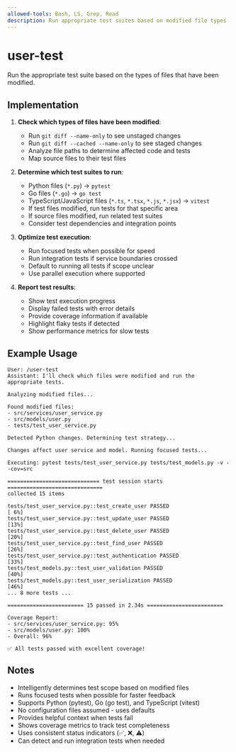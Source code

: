 ```yaml
---
allowed-tools: Bash, LS, Grep, Read
description: Run appropriate test suites based on modified file types
---
```


# user-test

Run the appropriate test suite based on the types of files that have been modified.

## Implementation

1. **Check which types of files have been modified**:
   - Run `git diff --name-only` to see unstaged changes
   - Run `git diff --cached --name-only` to see staged changes
   - Analyze file paths to determine affected code and tests
   - Map source files to their test files

2. **Determine which test suites to run**:
   - Python files (`*.py`) → `pytest`
   - Go files (`*.go`) → `go test`
   - TypeScript/JavaScript files (`*.ts`, `*.tsx`, `*.js`, `*.jsx`) → `vitest`
   - If test files modified, run tests for that specific area
   - If source files modified, run related test suites
   - Consider test dependencies and integration points

3. **Optimize test execution**:
   - Run focused tests when possible for speed
   - Run integration tests if service boundaries crossed
   - Default to running all tests if scope unclear
   - Use parallel execution where supported

4. **Report test results**:
   - Show test execution progress
   - Display failed tests with error details
   - Provide coverage information if available
   - Highlight flaky tests if detected
   - Show performance metrics for slow tests

## Example Usage

```text
User: /user-test
Assistant: I'll check which files were modified and run the appropriate tests.

Analyzing modified files...

Found modified files:
- src/services/user_service.py
- src/models/user.py
- tests/test_user_service.py

Detected Python changes. Determining test strategy...

Changes affect user service and model. Running focused tests...

Executing: pytest tests/test_user_service.py tests/test_models.py -v --cov=src

============================= test session starts ==============================
collected 15 items

tests/test_user_service.py::test_create_user PASSED                     [ 6%]
tests/test_user_service.py::test_update_user PASSED                     [13%]
tests/test_user_service.py::test_delete_user PASSED                     [20%]
tests/test_user_service.py::test_find_user PASSED                       [26%]
tests/test_user_service.py::test_authentication PASSED                  [33%]
tests/test_models.py::test_user_validation PASSED                       [40%]
tests/test_models.py::test_user_serialization PASSED                    [46%]
... 8 more tests ...

======================== 15 passed in 2.34s ========================

Coverage Report:
- src/services/user_service.py: 95%
- src/models/user.py: 100%
- Overall: 96%

✅ All tests passed with excellent coverage!
```

## Notes

- Intelligently determines test scope based on modified files
- Runs focused tests when possible for faster feedback
- Supports Python (pytest), Go (go test), and TypeScript (vitest)
- No configuration files assumed - uses defaults
- Provides helpful context when tests fail
- Shows coverage metrics to track test completeness
- Uses consistent status indicators (✅, ❌, ⚠️)
- Can detect and run integration tests when needed